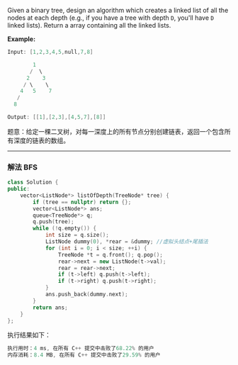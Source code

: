 Given a binary tree, design an algorithm which creates a linked list of all the nodes at each depth (e.g., if you have a tree with depth `D`, you'll have `D` linked lists). Return a array containing all the linked lists.

 

**Example:**

```swift
Input: [1,2,3,4,5,null,7,8]

        1
       /  \ 
      2    3
     / \    \ 
    4   5    7
   /
  8

Output: [[1],[2,3],[4,5,7],[8]]
```

题意：给定一棵二叉树，对每一深度上的所有节点分别创建链表，返回一个包含所有深度的链表的数组。


---
### 解法 BFS
```cpp
class Solution {
public:
    vector<ListNode*> listOfDepth(TreeNode* tree) {
        if (tree == nullptr) return {};
        vector<ListNode*> ans;
        queue<TreeNode*> q;
        q.push(tree);
        while (!q.empty()) {
            int size = q.size();
            ListNode dummy(0), *rear = &dummy; //虚拟头结点+尾插法
            for (int i = 0; i < size; ++i) {
                TreeNode *t = q.front(); q.pop();
                rear->next = new ListNode(t->val);
                rear = rear->next;
                if (t->left) q.push(t->left);
                if (t->right) q.push(t->right);
            }
            ans.push_back(dummy.next);
        }
        return ans;
    }
};
```
执行结果如下：
```cpp
执行用时：4 ms, 在所有 C++ 提交中击败了68.22% 的用户
内存消耗：8.4 MB, 在所有 C++ 提交中击败了29.59% 的用户
```
